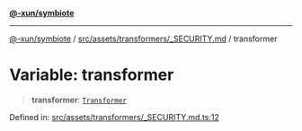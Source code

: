 [**@-xun/symbiote**](../../../../../README.md)

***

[@-xun/symbiote](../../../../../README.md) / [src/assets/transformers/\_SECURITY.md](../README.md) / transformer

# Variable: transformer

> **transformer**: [`Transformer`](../../../type-aliases/Transformer.md)

Defined in: [src/assets/transformers/\_SECURITY.md.ts:12](https://github.com/Xunnamius/symbiote/blob/15958ef64db3e6bbd3a724cff425dee47b08713b/src/assets/transformers/_SECURITY.md.ts#L12)
